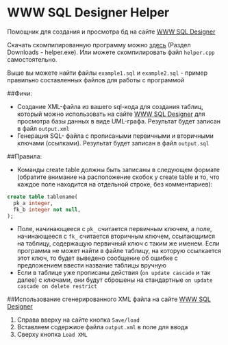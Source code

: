 # WWW SQL Designer Helper
Помощник для создания и просмотра бд на сайте [WWW SQL Designer](http://ondras.zarovi.cz/sql/demo/)

Скачать скомпилированную программу можно [здесь](https://github.com/catinwarmhands/WWW-SQL-Designer-Helper/releases) (Раздел Downloads - helper.exe). Или можете скомпилировать файл `helper.cpp` самостоятельно.

Выше вы можете найти файлы `example1.sql` и `example2.sql` - пример правильно составленных файлов для работы с программой

##Фичи:
* Создание XML-файла из вашего sql-кода для создания таблиц, который можно использовать на сайте [WWW SQL Designer](http://ondras.zarovi.cz/sql/demo/) для просмотра базы данных в виде UML-графа. Результат будет записан в файл `output.xml`
* Генерация SQL- файла с прописаными первичными и вторичными ключами (ссылками). Результат будет записан в файл `output.sql`

##Правила:
* Команды create table должны быть записаны в следующем формате (обратите внимание на расположение скобок у create table и то, что каждое поле находится на отдельной строке, без комментариев):
```sql
create table tablename(
  pk_a integer,
  fk_b integer not null,
);
```
* Поле, начинающееся с `pk_` считается первичным ключем, а поле, начинающееся с `fk_` считается вторичным ключем, ссылающимся на таблицу, содержащую первичный ключ с таким же именем. Если программа не может найти в файле таблицу, на которую ссылкается этот ключ, то будет выведено сообщение об ошибке с предложением ввести название таблицы вручную
* Если в таблице уже прописаны действия (`on update cascade` и так далее) с ключами, они будут сброшены на стандартные `on update cascade on delete restrict`

##Использование сгенерированного XML файла на сайте [WWW SQL Designer](http://ondras.zarovi.cz/sql/demo/)
1. Справа вверху на сайте кнопка `Save/load`
2. Вставляем содержиое файла `output.xml` в поле для ввода
3. Сверху кнопка `Load XML`
